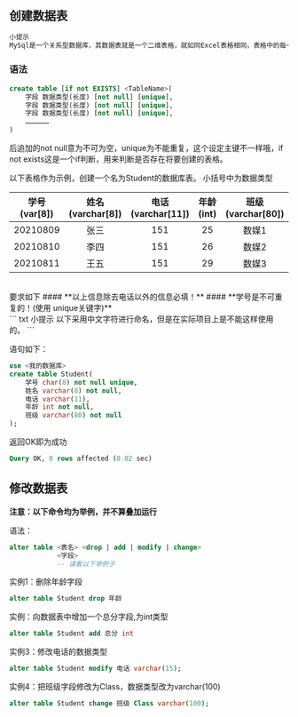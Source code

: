 ## 创建数据表


``` txt
小提示
MySql是一个关系型数据库，其数据表就是一个二维表格，就如同Excel表格相同，表格中的每一列成为字段。
```
### 语法
``` sql
create table [if not EXISTS] <TableName>(
    字段 数据类型(长度) [not null] [unique],
    字段 数据类型(长度) [not null] [unique],
    字段 数据类型(长度) [not null] [unique],
    ………………
)

```
后追加的not null意为不可为空，unique为不能重复，这个设定主键不一样哦，if not exists这是一个if判断，用来判断是否存在将要创建的表格。

以下表格作为示例，创建一个名为Student的数据库表。
小括号中为数据类型

学号(var[8])|姓名(varchar[8]) | 电话(varchar[11]) | 年龄(int) | 班级(varchar[80]) |
:-:|:-:|:-:|:-:|:-:
20210809|张三|151|25|数媒1|
20210810|李四|151|26|数媒2|
20210811|王五|151|29|数媒3|
<br/>
要求如下
#### **以上信息除去电话以外的信息必填！**
#### **学号是不可重复的！(使用 unique关键字)**
<br/>
``` txt
小提示
以下采用中文字符进行命名，但是在实际项目上是不能这样使用的。
```

语句如下：
``` sql
use <我的数据库>
create table Student(
    学号 char(8) not null unique,
    姓名 varchar(8) not null,
    电话 varchar(11),
    年龄 int not null,
    班级 varchar(80) not null
);
```

返回OK即为成功
``` sql 
Query OK, 0 rows affected (0.02 sec)
```

## 修改数据表
**注意：以下命令均为举例，并不算叠加运行**

语法：
``` sql
alter table <表名> <drop | add | modify | change>
            <字段>
            -- 请看以下举例子
```

实例1：删除年龄字段
``` sql
alter table Student drop 年龄
```
实例：向数据表中增加一个总分字段,为int类型
``` sql
alter table Student add 总分 int
```
实例3：修改电话的数据类型
``` sql
alter table Student modify 电话 varchar(15);
```
实例4：把班级字段修改为Class，数据类型改为varchar(100)
``` sql
alter table Student change 班级 Class varchar(100);
```